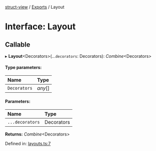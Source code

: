 [struct-view](../README.md) / [Exports](../modules.md) / Layout

# Interface: Layout

## Callable

▸ **Layout**<Decorators\>(...`decorators`: Decorators): *Combine*<Decorators\>

#### Type parameters:

Name | Type |
:------ | :------ |
`Decorators` | *any*[] |

#### Parameters:

Name | Type |
:------ | :------ |
`...decorators` | Decorators |

**Returns:** *Combine*<Decorators\>

Defined in: [layouts.ts:7](https://github.com/patrickroberts/struct-view/blob/main/src/layouts.ts#L7)
